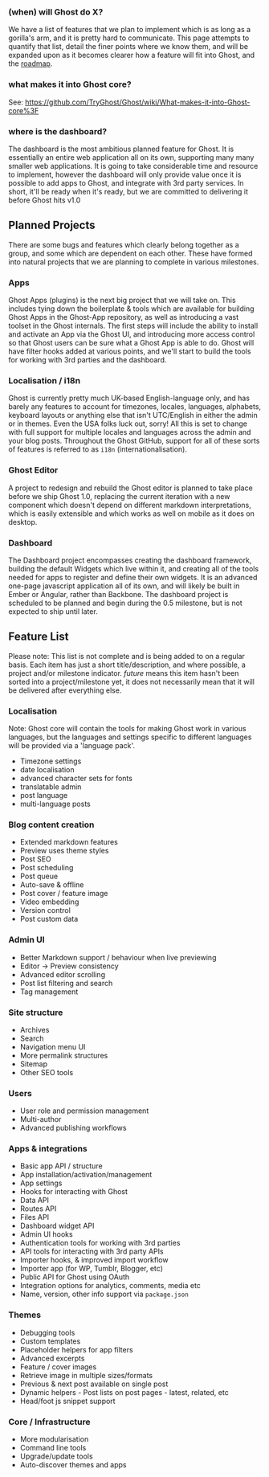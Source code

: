### (when) will Ghost do X?

We have a list of features that we plan to implement which is as long as a gorilla's arm, and it is pretty hard to communicate. This page attempts to quantify that list, detail the finer points where we know them, and will be expanded upon as it becomes clearer how a feature will fit into Ghost, and the [roadmap](https://github.com/TryGhost/Ghost/wiki/Roadmap). 

### what makes it into Ghost core?

See: https://github.com/TryGhost/Ghost/wiki/What-makes-it-into-Ghost-core%3F

### where is the dashboard?

The dashboard is the most ambitious planned feature for Ghost. It is essentially an entire web application all on its own, supporting many many smaller web applications. It is going to take considerable time and resource to implement, however the dashboard will only provide value once it is possible to add apps to Ghost, and integrate with 3rd party services. In short, it'll be ready when it's ready, but we are committed to delivering it before Ghost hits v1.0

## Planned Projects

There are some bugs and features which clearly belong together as a group, and some which are dependent on each other. These have formed into natural projects that we are planning to complete in various milestones.

### Apps

Ghost Apps (plugins) is the next big project that we will take on. This includes tying down the boilerplate & tools which are available for building Ghost Apps in the Ghost-App repository, as well as introducing a vast toolset in the Ghost internals. The first steps will include the ability to install and activate an App via the Ghost UI, and introducing more access control so that Ghost users can be sure what a Ghost App is able to do. Ghost will have filter hooks added at various points, and we'll start to build the tools for working with 3rd parties and the dashboard. 

### Localisation / i18n 

Ghost is currently pretty much UK-based English-language only, and has barely any features to account for timezones, locales, languages, alphabets, keyboard layouts or anything else that isn't UTC/English in either the admin or in themes. Even the USA folks luck out, sorry! All this is set to change with full support for multiple locales and languages across the admin and your blog posts. Throughout the Ghost GitHub, support for all of these sorts of features is referred to as `i18n` (internationalisation).

### Ghost Editor

A project to redesign and rebuild the Ghost editor is planned to take place before we ship Ghost 1.0, replacing the current iteration with a new component which doesn't depend on different markdown interpretations, which is easily extensible and which works as well on mobile as it does on desktop.

### Dashboard

The Dashboard project encompasses creating the dashboard framework, building the default Widgets which live within it, and creating all of the tools needed for apps to register and define their own widgets. It is an advanced one-page javascript application all of its own, and will likely be built in Ember or Angular, rather than Backbone. The dashboard project is scheduled to be planned and begin during the 0.5 milestone, but is not expected to ship until later.


## Feature List

Please note: This list is not complete and is being added to on a regular basis. Each item has just a short title/description, and where possible, a project and/or milestone indicator. *future* means this item hasn't been sorted into a project/milestone yet, it does not necessarily mean that it will be delivered after everything else.

### Localisation

Note: Ghost core will contain the tools for making Ghost work in various languages, but the languages and settings specific to different languages will be provided via a 'language pack'.

* Timezone settings 
* date localisation 
* advanced character sets for fonts 
* translatable admin 
* post language 
* multi-language posts 

### Blog content creation

* Extended markdown features
* Preview uses theme styles
* Post SEO 
* Post scheduling 
* Post queue 
* Auto-save & offline 
* Post cover / feature image 
* Video embedding 
* Version control 
* Post custom data 

### Admin UI

* Better Markdown support / behaviour when live previewing
* Editor -> Preview consistency
* Advanced editor scrolling 
* Post list filtering and search
* Tag management

### Site structure

* Archives
* Search 
* Navigation menu UI
* More permalink structures
* Sitemap 
* Other SEO tools

### Users

* User role and permission management 
* Multi-author 
* Advanced publishing workflows

### Apps & integrations

* Basic app API / structure 
* App installation/activation/management 
* App settings 
* Hooks for interacting with Ghost
* Data API 
* Routes API 
* Files API 
* Dashboard widget API 
* Admin UI hooks
* Authentication tools for working with 3rd parties
* API tools for interacting with 3rd party APIs
* Importer hooks, & improved import workflow
* Importer app (for WP, Tumblr, Blogger, etc)
* Public API for Ghost using OAuth
* Integration options for analytics, comments, media etc
* Name, version, other info support via `package.json`

### Themes

* Debugging tools 
* Custom templates
* Placeholder helpers for app filters
* Advanced excerpts 
* Feature / cover images 
* Retrieve image in multiple sizes/formats 
* Previous & next post available on single post
* Dynamic helpers - Post lists on post pages - latest, related, etc
* Head/foot js snippet support

### Core / Infrastructure

* More modularisation 
* Command line tools 
* Upgrade/update tools 
* Auto-discover themes and apps 